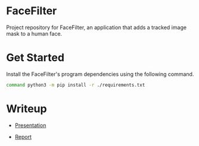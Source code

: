 # FaceFilter

Project repository for FaceFilter, an application that adds a tracked image mask to a human face.

# Get Started

Install the FaceFilter's program dependencies using the following command.

```bash
command python3 -m pip install -r ./requirements.txt
```

# Writeup

* [Presentation](https://docs.google.com/presentation/d/1NmwO08b5sNZIPIek1WKk7rM2K7vaA2lupBG8kfTwm5w/edit?usp=sharing)

* [Report](https://docs.google.com/document/d/1RAoUxfpoKODj-NVbGWQpaTlASqNSorq_evuS9IV2LR8/edit?usp=sharing)
